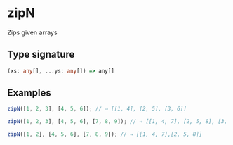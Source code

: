 # zipN

Zips given arrays

## Type signature

<!-- prettier-ignore-start -->
```typescript
(xs: any[], ...ys: any[]) => any[]
```
<!-- prettier-ignore-end -->

## Examples

<!-- prettier-ignore-start -->
```javascript
zipN([1, 2, 3], [4, 5, 6]); // ⇒ [[1, 4], [2, 5], [3, 6]]
```

```javascript
zipN([1, 2, 3], [4, 5, 6], [7, 8, 9]); // ⇒ [[1, 4, 7], [2, 5, 8], [3, 6, 9]]
```

```javascript
zipN([1, 2], [4, 5, 6], [7, 8, 9]); // ⇒ [[1, 4, 7],[2, 5, 8]]
```
<!-- prettier-ignore-end -->
